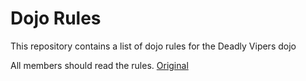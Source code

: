 Dojo Rules
==========

This repository contains a list of dojo rules for the Deadly Vipers dojo

All members should read the rules. [Original](https://github.com/deadlyvipers)
